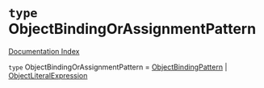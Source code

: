 # `type` ObjectBindingOrAssignmentPattern

[Documentation Index](../README.md)

`type` ObjectBindingOrAssignmentPattern = [ObjectBindingPattern](../interface.ObjectBindingPattern/README.md) | [ObjectLiteralExpression](../interface.ObjectLiteralExpression/README.md)